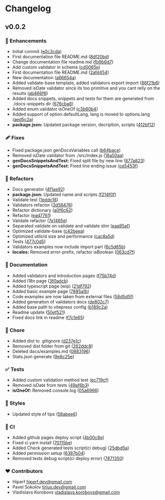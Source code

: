 # Changelog


## v0.0.2


### 🚀 Enhancements

- Initial commit ([e0c3cda](https://github.com/hiperf/validate/commit/e0c3cda))
- First documentation file README.md ([8df20bd](https://github.com/hiperf/validate/commit/8df20bd))
- Change documentation file readme.md ([fb9b6d7](https://github.com/hiperf/validate/commit/fb9b6d7))
- Add custom validator in schema ([cd0065e](https://github.com/hiperf/validate/commit/cd0065e))
- First documentation file README.md ([2afd454](https://github.com/hiperf/validate/commit/2afd454))
- New documentation ([a66654a](https://github.com/hiperf/validate/commit/a66654a))
- Added validate-base template, added validators export import ([86f21b6](https://github.com/hiperf/validate/commit/86f21b6))
- Removed isDate validator since its too primitive and you cant relly on the results ([ab466f6](https://github.com/hiperf/validate/commit/ab466f6))
- Added docs snippets, snippets and tests for them are generated from ./docs-snippets dir ([676cba8](https://github.com/hiperf/validate/commit/676cba8))
- Added enum validator isOneOf ([c3b60b4](https://github.com/hiperf/validate/commit/c3b60b4))
- Added support of option.defaultLang, lang is moved to options.lang ([aed5c2a](https://github.com/hiperf/validate/commit/aed5c2a))
- **package.json:** Updated package version, decription, scripts ([412bf12](https://github.com/hiperf/validate/commit/412bf12))

### 🩹 Fixes

- Fixed package.json genDocsVariables call ([b64bace](https://github.com/hiperf/validate/commit/b64bace))
- Removed isDate validator from ./src/index.js ([16a50aa](https://github.com/hiperf/validate/commit/16a50aa))
- **genDocsSnippetsAndTest:** Fixed split file by new line ([877a823](https://github.com/hiperf/validate/commit/877a823))
- **genDocsSnippetsAndTest:** Fixed line ending issue ([ce5453f](https://github.com/hiperf/validate/commit/ce5453f))

### 💅 Refactors

- Docs generator ([4f1ae92](https://github.com/hiperf/validate/commit/4f1ae92))
- **package.json:** Updated name and scripts ([f214f0f](https://github.com/hiperf/validate/commit/f214f0f))
- Validate test ([1eddc18](https://github.com/hiperf/validate/commit/1eddc18))
- Validators refactor ([3d58476](https://github.com/hiperf/validate/commit/3d58476))
- Refactor dictionary ([a0f6c62](https://github.com/hiperf/validate/commit/a0f6c62))
- Refactor ([ead7761](https://github.com/hiperf/validate/commit/ead7761))
- Validate refactor ([7e1465e](https://github.com/hiperf/validate/commit/7e1465e))
- Separated validate on validate and validate slim ([eaa95af](https://github.com/hiperf/validate/commit/eaa95af))
- Optimized validate-base ([c42beea](https://github.com/hiperf/validate/commit/c42beea))
- Optimized utils/d size and performance ([cac8a5d](https://github.com/hiperf/validate/commit/cac8a5d))
- Tests ([477c0d5](https://github.com/hiperf/validate/commit/477c0d5))
- Validators examples now include import part ([6c5d65b](https://github.com/hiperf/validate/commit/6c5d65b))
- **locales:** Removed error-prefix, refactor isBoolean ([063cd7f](https://github.com/hiperf/validate/commit/063cd7f))

### 📖 Documentation

- Added validators and introduction pages ([f75b74d](https://github.com/hiperf/validate/commit/f75b74d))
- Added i18n page ([3f0adcb](https://github.com/hiperf/validate/commit/3f0adcb))
- Added typescript page (wip) ([21df792](https://github.com/hiperf/validate/commit/21df792))
- Added basic example page ([7885a1b](https://github.com/hiperf/validate/commit/7885a1b))
- Code examples are now taken from external files ([58d5d5f](https://github.com/hiperf/validate/commit/58d5d5f))
- Added generation of validators docs ([de802c7](https://github.com/hiperf/validate/commit/de802c7))
- Added base path to vitepress config ([b189c2a](https://github.com/hiperf/validate/commit/b189c2a))
- Readme update ([50ef521](https://github.com/hiperf/validate/commit/50ef521))
- Fixed docs link in readme ([f7c1e65](https://github.com/hiperf/validate/commit/f7c1e65))

### 🏡 Chore

- Added dist to .gitignore ([d237e1c](https://github.com/hiperf/validate/commit/d237e1c))
- Removed dist folder from git ([262ddc8](https://github.com/hiperf/validate/commit/262ddc8))
- Deleted docs/examples.md ([0883196](https://github.com/hiperf/validate/commit/0883196))
- Stats.json generate ([9e8c25e](https://github.com/hiperf/validate/commit/9e8c25e))

### ✅ Tests

- Added custom validation method test ([ec719cf](https://github.com/hiperf/validate/commit/ec719cf))
- Removed isDate from tests ([49af6b3](https://github.com/hiperf/validate/commit/49af6b3))
- **isOneOf:** Removed console.log ([05a6966](https://github.com/hiperf/validate/commit/05a6966))

### 🎨 Styles

- Updated style of tips ([58abee6](https://github.com/hiperf/validate/commit/58abee6))

### 🤖 CI

- Added github pages deploy script ([4b00c8e](https://github.com/hiperf/validate/commit/4b00c8e))
- Fixed ci yarn install ([70115be](https://github.com/hiperf/validate/commit/70115be))
- Added Check generated tests script(ci debug) ([25dbd5a](https://github.com/hiperf/validate/commit/25dbd5a))
- Added permission setup ([6387b04](https://github.com/hiperf/validate/commit/6387b04))
- Removed tests debug script(ci deploy error) ([7871350](https://github.com/hiperf/validate/commit/7871350))

### ❤️ Contributors

- Hiperf <hiperf.dev@gmail.com>
- Pavel Sokolov <tirius.dev@gmail.com>
- Vladislavs Korobovs <vladislavs.korobovs@gmail.com>


